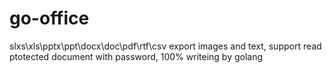 # go-office
slxs\xls\pptx\ppt\docx\doc\pdf\rtf\csv export images and text, support read ptotected document with password, 100% writeing by golang
